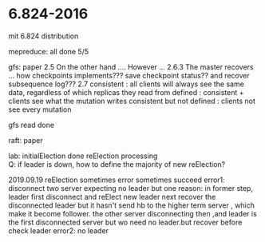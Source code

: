 # 6.824-2016
mit 6.824 distribution

mepreduce: all done 5/5

gfs: paper 
     2.5 On the other hand ....    However ...
     2.6.3 The master recovers ... 
		how checkpoints implements???
			save checkpoint status?? and recover subsequence log??? 
	 2.7 
		consistent :  all clients will always see the same data, regardless of which replicas they read from
		defined : consistent + clients see what the mutation writes 
		consistent but not defined : clients not see every mutation 

gfs read done


raft: paper

lab: 
initialElection done
reElection processing  
	Q: if leader is down, how to define the majority of new reElection? 

2019.09.19
	reElection sometimes error sometimes succeed
	error1: disconnect two server expecting no leader but one
		reason: in former step, leader first disconnect and reElect new leader
			next recover the disconnected leader but it hasn't send hb to the higher term server , which 
			make it become follower. the other server disconnecting then ,and leader is the first disconnected server but wo need no leader.but recover before check leader
	error2: no leader
